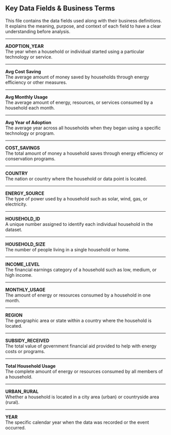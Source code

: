 ## Key Data Fields & Business Terms

This file contains the data fields used along with their business definitions. It explains the meaning, purpose, and context of each field to have a clear understanding before analysis.

---

**ADOPTION_YEAR**  
  The year when a household or individual started using a particular technology or service.

---

**Avg Cost Saving**  
  The average amount of money saved by households through energy efficiency or other measures.

---

**Avg Monthly Usage**  
  The average amount of energy, resources, or services consumed by a household each month.

---

**Avg Year of Adoption**  
  The average year across all households when they began using a specific technology or program.

---

**COST_SAVINGS**  
  The total amount of money a household saves through energy efficiency or conservation programs.

---

**COUNTRY**  
  The nation or country where the household or data point is located.

---

**ENERGY_SOURCE**  
  The type of power used by a household such as solar, wind, gas, or electricity.

---

**HOUSEHOLD_ID**  
  A unique number assigned to identify each individual household in the dataset.

---

**HOUSEHOLD_SIZE**  
  The number of people living in a single household or home.

---

**INCOME_LEVEL**  
  The financial earnings category of a household such as low, medium, or high income.

---

**MONTHLY_USAGE**  
  The amount of energy or resources consumed by a household in one month.

---

**REGION**  
  The geographic area or state within a country where the household is located.

---

**SUBSIDY_RECEIVED**  
  The total value of government financial aid provided to help with energy costs or programs.

---

**Total Household Usage**  
  The complete amount of energy or resources consumed by all members of a household.

---

**URBAN_RURAL**  
  Whether a household is located in a city area (urban) or countryside area (rural).

---

**YEAR**  
  The specific calendar year when the data was recorded or the event occurred.
